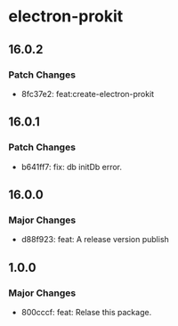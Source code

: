# electron-prokit

## 16.0.2

### Patch Changes

- 8fc37e2: feat:create-electron-prokit

## 16.0.1

### Patch Changes

- b641ff7: fix: db initDb error.

## 16.0.0

### Major Changes

- d88f923: feat: A release version publish

## 1.0.0

### Major Changes

- 800cccf: feat: Relase this package.
